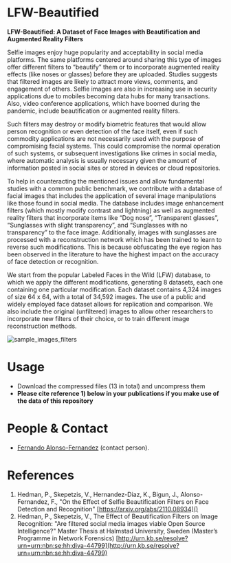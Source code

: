 # LFW-Beautified
**LFW-Beautified: A Dataset of Face Images with Beautification and Augmented Reality Filters**

Selfie images enjoy huge popularity and acceptability in social media platforms. The same platforms centered around sharing this type of images offer different filters to “beautify” them or to incorporate augmented reality effects (like noses or glasses) before they are uploaded. Studies suggests that filtered images are likely to attract more views, comments, and engagement of others. Selfie images are also in increasing use in security applications due to mobiles becoming data hubs for many transactions. Also, video conference applications, which have boomed during the pandemic, include beautification or augmented reality filters. 

Such filters may destroy or modify biometric features that would allow person recognition or even detection of the face itself, even if such commodity applications are not necessarily used with the purpose of compromising facial systems. This could compromise the normal operation of such systems, or subsequent investigations like crimes in social media, where automatic analysis is usually necessary given the amount of information posted in social sites or stored in devices or cloud repositories. 

To help in counteracting the mentioned issues and allow fundamental studies with a common public benchmark, we contribute with a database of facial images that includes the application of several image manipulations like those found in social media. The database includes image enhancement filters (which mostly modify contrast and lightning) as well as augmented reality filters that incorporate items like “Dog nose”, “Transparent glasses”, “Sunglasses with slight transparency”, and “Sunglasses with no transparency” to the face image. Additionally, images with sunglasses are processed with a reconstruction network which has been trained to learn to reverse such modifications. This is because obfuscating the eye region has been observed in the literature to have the highest impact on the accuracy of face detection or recognition.

We start from the popular Labeled Faces in the Wild (LFW) database, to which we apply the different modifications, generating 8 datasets, each one containing one particular modification. Each dataset contains 4,324 images of size 64 x 64, with a total of 34,592 images. The use of a public and widely employed face dataset allows for replication and comparison. We also include the original (unfiltered) images to allow other researchers to incorporate new filters of their choice, or to train different image reconstruction methods.

![sample_images_filters](https://user-images.githubusercontent.com/6042693/157897137-d9f55f12-70a0-4af0-8de6-b8666520e1f7.png)

# Usage
  - Download the compressed files (13 in total) and uncompress them
  - **Please cite reference 1) below in your publications if you make use of the data of this repository**

# People & Contact
  - [Fernando Alonso-Fernandez](http://wiki.hh.se/caisr/index.php/Fernando_Alonso-Fernandez)  (contact person).

# References
  1) Hedman, P., Skepetzis, V., Hernandez-Diaz, K., Bigun, J., Alonso-Fernandez, F., "On the Effect of Selfie Beautification Filters on Face Detection and Recognition" [https://arxiv.org/abs/2110.08934]()
  2) Hedman, P., Skepetzis, V., The Effect of Beautification Filters on Image Recognition: "Are filtered social media images viable Open Source Intelligence?" Master Thesis at Halmstad University, Sweden (Master’s Programme in Network Forensics) [http://urn.kb.se/resolve?urn=urn:nbn:se:hh:diva-44799](http://urn.kb.se/resolve?urn=urn:nbn:se:hh:diva-44799)
